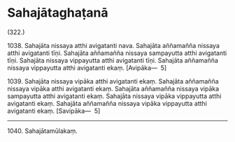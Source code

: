 # Sahajātaghaṭanā

(322.)

1038\. Sahajāta nissaya atthi avigatanti nava. Sahajāta aññamañña nissaya atthi avigatanti tīṇi. Sahajāta aññamañña nissaya sampayutta atthi avigatanti tīṇi. Sahajāta nissaya vippayutta atthi avigatanti tīṇi. Sahajāta aññamañña nissaya vippayutta atthi avigatanti ekaṃ. [Avipāka—  5]

1039\. Sahajāta nissaya vipāka atthi avigatanti ekaṃ. Sahajāta aññamañña nissaya vipāka atthi avigatanti ekaṃ. Sahajāta aññamañña nissaya vipāka sampayutta atthi avigatanti ekaṃ. Sahajāta nissaya vipāka vippayutta atthi avigatanti ekaṃ. Sahajāta aññamañña nissaya vipāka vippayutta atthi avigatanti ekaṃ. [Savipāka—  5]

---

1040\. Sahajātamūlakaṃ.
